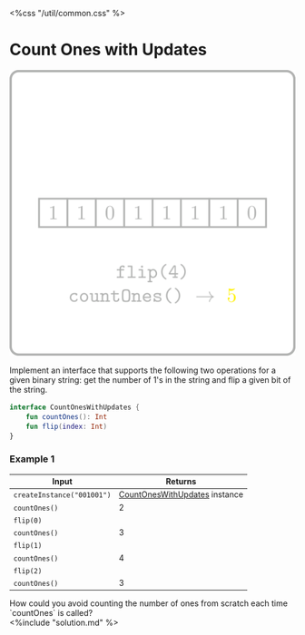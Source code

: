 <%css "/util/common.css" %>

# Count Ones with Updates
<div class="logo">
    <img src="../../images/count_ones_with_updates_logo.png">
</div>

Implement an interface that supports the following two operations
for a given binary string: get the number of 1's in the string
and flip a given bit of the string.

```Kotlin
interface CountOnesWithUpdates {
    fun countOnes(): Int
    fun flip(index: Int)
}
```

### Example 1

<div class="sample">

| Input                      | Returns                                                             |
|----------------------------|---------------------------------------------------------------------|
| `createInstance("001001")` | [CountOnesWithUpdates](psi_element://CountOnesWithUpdates) instance |
| `countOnes()`              | 2                                                                   |
| `flip(0)`                  |                                                                     |
| `countOnes()`              | 3                                                                   |
| `flip(1)`                  |                                                                     |
| `countOnes()`              | 4                                                                   |
| `flip(2)`                  |                                                                     |
| `countOnes()`              | 3                                                                   |

</div>

<div class="hint">
How could you avoid 
counting the number of ones from scratch 
each time `countOnes` is called?
</div>

<div class="hint">
<%include "solution.md" %>
</div>